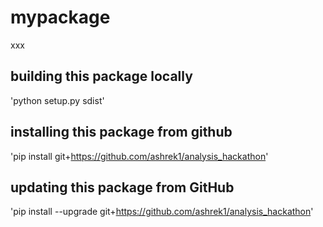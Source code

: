 # mypackage
xxx

## building this package locally
'python setup.py sdist'

## installing this package from github
'pip install git+https://github.com/ashrek1/analysis_hackathon'

## updating this package from GitHub
'pip install --upgrade git+https://github.com/ashrek1/analysis_hackathon'
